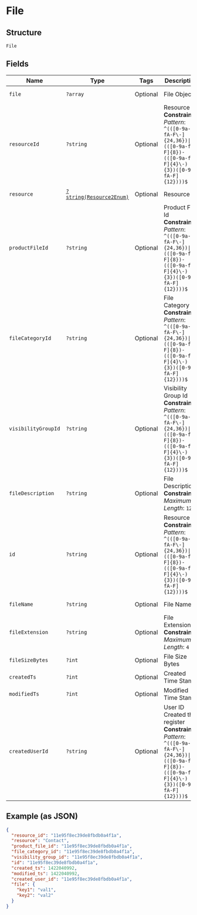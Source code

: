 
# File

## Structure

`File`

## Fields

| Name | Type | Tags | Description | Getter | Setter |
|  --- | --- | --- | --- | --- | --- |
| `file` | `?array` | Optional | File Object | getFile(): ?array | setFile(?array file): void |
| `resourceId` | `?string` | Optional | Resource Id<br>**Constraints**: *Pattern*: `^(([0-9a-fA-F\-]{24,36})\|(([0-9a-fA-F]{8})-(([0-9a-fA-F]{4}\-){3})([0-9a-fA-F]{12})))$` | getResourceId(): ?string | setResourceId(?string resourceId): void |
| `resource` | [`?string(Resource2Enum)`](../../doc/models/resource-2-enum.md) | Optional | Resource | getResource(): ?string | setResource(?string resource): void |
| `productFileId` | `?string` | Optional | Product File Id<br>**Constraints**: *Pattern*: `^(([0-9a-fA-F\-]{24,36})\|(([0-9a-fA-F]{8})-(([0-9a-fA-F]{4}\-){3})([0-9a-fA-F]{12})))$` | getProductFileId(): ?string | setProductFileId(?string productFileId): void |
| `fileCategoryId` | `?string` | Optional | File Category Id<br>**Constraints**: *Pattern*: `^(([0-9a-fA-F\-]{24,36})\|(([0-9a-fA-F]{8})-(([0-9a-fA-F]{4}\-){3})([0-9a-fA-F]{12})))$` | getFileCategoryId(): ?string | setFileCategoryId(?string fileCategoryId): void |
| `visibilityGroupId` | `?string` | Optional | Visibility Group Id<br>**Constraints**: *Pattern*: `^(([0-9a-fA-F\-]{24,36})\|(([0-9a-fA-F]{8})-(([0-9a-fA-F]{4}\-){3})([0-9a-fA-F]{12})))$` | getVisibilityGroupId(): ?string | setVisibilityGroupId(?string visibilityGroupId): void |
| `fileDescription` | `?string` | Optional | File Description<br>**Constraints**: *Maximum Length*: `128` | getFileDescription(): ?string | setFileDescription(?string fileDescription): void |
| `id` | `?string` | Optional | Resource<br>**Constraints**: *Pattern*: `^(([0-9a-fA-F\-]{24,36})\|(([0-9a-fA-F]{8})-(([0-9a-fA-F]{4}\-){3})([0-9a-fA-F]{12})))$` | getId(): ?string | setId(?string id): void |
| `fileName` | `?string` | Optional | File Name | getFileName(): ?string | setFileName(?string fileName): void |
| `fileExtension` | `?string` | Optional | File Extension<br>**Constraints**: *Maximum Length*: `4` | getFileExtension(): ?string | setFileExtension(?string fileExtension): void |
| `fileSizeBytes` | `?int` | Optional | File Size Bytes | getFileSizeBytes(): ?int | setFileSizeBytes(?int fileSizeBytes): void |
| `createdTs` | `?int` | Optional | Created Time Stamp | getCreatedTs(): ?int | setCreatedTs(?int createdTs): void |
| `modifiedTs` | `?int` | Optional | Modified Time Stamp | getModifiedTs(): ?int | setModifiedTs(?int modifiedTs): void |
| `createdUserId` | `?string` | Optional | User ID Created the register<br>**Constraints**: *Pattern*: `^(([0-9a-fA-F\-]{24,36})\|(([0-9a-fA-F]{8})-(([0-9a-fA-F]{4}\-){3})([0-9a-fA-F]{12})))$` | getCreatedUserId(): ?string | setCreatedUserId(?string createdUserId): void |

## Example (as JSON)

```json
{
  "resource_id": "11e95f8ec39de8fbdb0a4f1a",
  "resource": "Contact",
  "product_file_id": "11e95f8ec39de8fbdb0a4f1a",
  "file_category_id": "11e95f8ec39de8fbdb0a4f1a",
  "visibility_group_id": "11e95f8ec39de8fbdb0a4f1a",
  "id": "11e95f8ec39de8fbdb0a4f1a",
  "created_ts": 1422040992,
  "modified_ts": 1422040992,
  "created_user_id": "11e95f8ec39de8fbdb0a4f1a",
  "file": {
    "key1": "val1",
    "key2": "val2"
  }
}
```

